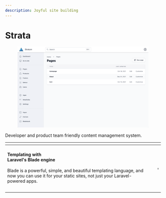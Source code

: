 ```yaml
---
description: Joyful site building
---
```


# Strata

<figure><img src=".gitbook/assets/backend.png" alt=""><figcaption></figcaption></figure>

Developer and product team friendly content management system.



<table data-view="cards"><thead><tr><th></th><th></th><th></th><th data-hidden data-card-target data-type="content-ref"></th></tr></thead><tbody><tr><td><h4 id="intro-laravel">Templating with<br>Laravel's Blade engine</h4><p>Blade is a powerful, simple, and beautiful templating language, and now you can use it for your static sites, not just your Laravel-powered apps.</p></td><td></td><td></td><td><a href="./">.</a></td></tr><tr><td></td><td></td><td></td><td></td></tr><tr><td></td><td></td><td></td><td></td></tr></tbody></table>
